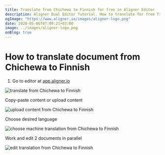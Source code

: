 ```yaml
---
title: Translate from Chichewa to Finnish for free in Aligner Editor
description: Aligner Dual Editor Tutorial. How to translate for free from Chichewa to Finnish. Aligner is multilingual document management platform. 
ogImage: "https://www.aligner.io/images/aligner-logo.png"
date: 2020-05-06T07:09:21+03:00
image: ../images/aligner-logo.png
onBlog: true
---
```


# How to translate document from Chichewa to Finnish

1. Go to editor at [app.aligner.io](https://app.aligner.io "Aligner App web page")

![translate from Chichewa to Finnish](../aligner-blank-editor.png "translate from Chichewa to Finnish")

Copy-paste content or upload content

![upload content from Chichewa to Finnish](../aligner-uploaded-document.png "upload content from Chichewa to Finnish")

Choose desired language

![choose machine translation from Chichewa to Finnish](../aligner-language-dropdown.png "choose machine translation from Chichewa to Finnish")

Work and edit 2 documents in parallel

![edit translation from Chichewa to Finnish](../aligner-double-sitded-editor.png "edit translation from Chichewa to Finnish")

